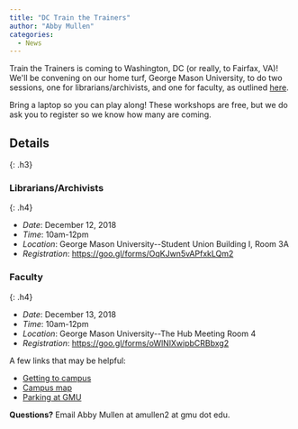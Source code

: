 ```yaml
---
title: "DC Train the Trainers"
author: "Abby Mullen"
categories:
  - News
---
```


Train the Trainers is coming to Washington, DC (or really, to Fairfax, VA)! We'll be convening on our home turf, George Mason University, to do two sessions, one for librarians/archivists, and one for faculty, as outlined [here](https://tropy.org/blog/training-you-to-teach-tropy/).

Bring a laptop so you can play along! These workshops are free, but we do ask you to register so we know how many are coming.

## Details
{: .h3}

### Librarians/Archivists
{: .h4}
* *Date*: December 12, 2018
* *Time*: 10am-12pm
* *Location*: George Mason University--Student Union Building I, Room 3A
* *Registration*: https://goo.gl/forms/OqKJwn5vAPfxkLQm2

### Faculty
{: .h4}
* *Date*: December 13, 2018
* *Time*: 10am-12pm
* *Location*: George Mason University--The Hub Meeting Room 4
* *Registration*: https://goo.gl/forms/oWlNlXwipbCRBbxg2

A few links that may be helpful:

* [Getting to campus](https://www2.gmu.edu/about-mason/coming-campus)
* [Campus map](http://www.gmu.edu/resources/welcome/FairfaxMap2018.pdf)
* [Parking at GMU](https://parking.gmu.edu/parking-services/visitor/)

**Questions?** Email Abby Mullen at amullen2 at gmu dot edu.
